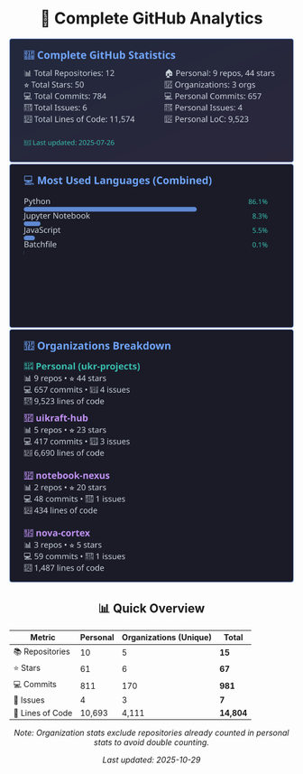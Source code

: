 <!-- GitHub Stats - Auto Generated -->
<div align="center">

# 🚀 Complete GitHub Analytics

![GitHub Stats](./assets/github-stats.svg)
![Languages](./assets/languages.svg)
![Organizations](./assets/organizations.svg)

## 📊 Quick Overview

| Metric | Personal | Organizations (Unique) | **Total** |
|--------|----------|------------------------|-----------|
| 📚 Repositories | 10 | 5 | **15** |
| ⭐ Stars | 61 | 6 | **67** |
| 💻 Commits | 811 | 170 | **981** |
| 🐛 Issues | 4 | 3 | **7** |
| 📏 Lines of Code | 10,693 | 4,111 | **14,804** |

*Note: Organization stats exclude repositories already counted in personal stats to avoid double counting.*

*Last updated: 2025-10-29*

</div>
<!-- End GitHub Stats -->